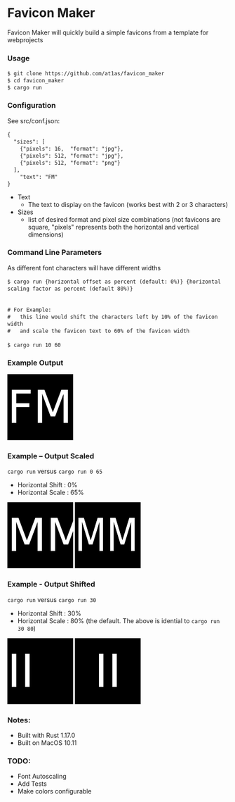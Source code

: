 # Favicon Maker

Favicon Maker will quickly build a simple favicons from a template for webprojects 


### Usage

```
$ git clone https://github.com/at1as/favicon_maker
$ cd favicon_maker
$ cargo run
```

### Configuration

See src/conf.json:

```
{
  "sizes": [
    {"pixels": 16,  "format": "jpg"},
    {"pixels": 512, "format": "jpg"},
    {"pixels": 512, "format": "png"}
  ],
    "text": "FM"
}
```

* Text
  * The text to display on the favicon (works best with 2 or 3 characters)
* Sizes
  * list of desired format and pixel size combinations (not favicons are square, "pixels" represents both the horizontal and vertical dimensions)


### Command Line Parameters

As different font characters will have different widths

```
$ cargo run {horizontal offset as percent (default: 0%)} {horizontal scaling factor as percent (default 80%)}


# For Example: 
#   this line would shift the characters left by 10% of the favicon width
#   and scale the favicon text to 60% of the favicon width

$ cargo run 10 60
```


### Example Output

<img src="https://raw.githubusercontent.com/at1as/favicon_maker/master/output/favicon512.png" width="150px">


### Example – Output Scaled

`cargo run` versus `cargo run 0 65`
* Horizontal Shift : 0%
* Horizontal Scale : 65%

<img src="https://raw.githubusercontent.com/at1as/favicon_maker/master/output/example_favicon_MM.jpg" width="150px">
<img src="https://raw.githubusercontent.com/at1as/favicon_maker/master/output/example_favicon_MM_scale_65_percent.jpg" width="150px">


### Example - Output Shifted

`cargo run` versus `cargo run 30`
* Horizontal Shift : 30%
* Horizontal Scale : 80% (the default. The above is idential to `cargo run 30 80`)

<img src="https://raw.githubusercontent.com/at1as/favicon_maker/master/output/example_favicon_II.jpg" width="150px">
<img src="https://raw.githubusercontent.com/at1as/favicon_maker/master/output/example_favicon_II_shift_30_percent.jpg" width="150px">


### Notes:

* Built with Rust 1.17.0
* Built on MacOS 10.11


### TODO:

* Font Autoscaling
* Add Tests
* Make colors configurable

